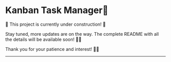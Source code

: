 # Kanban Task Manager🚧

🔨 This project is currently under construction! 🔨

Stay tuned, more updates are on the way. The complete README with all the details will be available soon! 📖✨

Thank you for your patience and interest! 🙏💡

---

